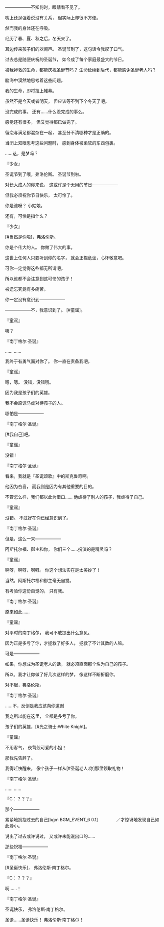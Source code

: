 ——————不知何时，眼睛看不见了。

嘴上还逞强着说没有关系，
但实际上却很不方便。

然而我的身体还在呼吸。

经历了春、夏、秋之后，冬天来了。

耳边传来孩子们的欢闹声。
圣诞节到了，这句话令我叹了口气。

过去总是随便庆祝的圣诞节，
如今成了每个家庭最盛大的节日。

被我拯救的生命，都能庆祝圣诞节吗？
生命延续到后代，都能感谢圣诞老人吗？

脑海中漠然地思考着这些问题。

我的生命，即将拉上帷幕。

虽然不是今天或者明天，
但应该等不到下个冬天了吧。

没完成的事。
还有……什么没完成的事么。

感觉还有很多，
但又觉得都已做完了。

留恋与满足都混杂在一起，
甚至分不清哪种才是正确的。

当闭上双眼思考这些问题时，
感到身体被柔软的东西包裹。

……这，是梦吗？

『少女』

圣诞节到了哦，弗洛伦斯。
圣诞节到啦。

对长大成人的你来说，
这或许是个无用的节日——————

但我必须祝你节日快乐，
太可怜了。

你是谁呀？
小姑娘。

还有，可怜是指什么？

『少女』

[#当然是你啦]，弗洛伦斯。

你是个伟大的人。
你做了伟大的事。

这世上任何人只要听到你的名字，
就会正襟危坐，心怀敬意吧。

可你一定觉得这些都无所谓吧。

所以谁都不会注意到这可怜的孩子！

被遗忘究竟有多痛苦。

你一定没有意识到——————

——————不，我意识到了。
[#童谣]。

『童谣』

咦？

『南丁格尔·圣诞』

……
……

我终于有勇气面对你了。
你一直在责备我吧。

『童谣』

嗯，嗯。
没错，没错哦。

因为我是孩子们的英雄。

我不会原谅马虎对待孩子的人。

哪怕是——————

『南丁格尔·圣诞』

[#我自己]吧。

『童谣』

没错！

『南丁格尔·圣诞』

看来，我就是『圣诞颂歌』中的斯克鲁奇啊。

他因为吝啬，
而我则是因为有其他重要的目的。

不管怎么样，我们都以此为借口……
他虐待了别人的孩子，我虐待了自己。

『童谣』

没错。
不过好在你已经意识到了。

『南丁格尔·圣诞』

但是，这么一来——————

阿斯托尔福、御主和你，
你们三个……扮演的是精灵吗？

『童谣』

啊呀，啊呀，啊呀。
你这个想法实在是太美妙了！

当然，阿斯托尔福和御主毫无自觉。

有考验你这份自觉的，
只有我。

『南丁格尔·圣诞』

原来如此……

『童谣』

对平时的南丁格尔，
我可不敢提出什么意见。

因为正是多亏了你，才拯救了好多人，
拯救了不计其数的人嘛。

可是——————

如果，你想成为圣诞老人的话，
就必须直面那个名为自己的孩子。

所以，我才让你做了好几次这样的梦，
像这样不断折磨你。

对不起，弗洛伦斯。

『南丁格尔·圣诞』

……不，反倒是我应该向你道谢

我之所以能在这里，
全都是多亏了你。

孩子们的英雄，[#光之骑士:White Knight]。

『童谣』

不用客气，
夜莺般可爱的小姐！

那我先告辞了。

我得赶快醒来，
像个孩子一样从[#圣诞老人:你]那里领取礼物！

『南丁格尔·圣诞』

……
……

『C：？？？』

那个——————

紧紧地拥抱过去的自己[bgm BGM_EVENT_6 0.1]
　　　　／才惊讶地发现自己如此渺小。

说出了过去或许说过，
又或许未能说出口的……

那些祝福——————

『南丁格尔·圣诞』

[#圣诞快乐]，
弗洛伦斯·南丁格尔。

『C：？？？』

啊……！

『南丁格尔·圣诞』

圣诞快乐，
弗洛伦斯·南丁格尔。

圣诞……圣诞快乐！
弗洛伦斯·南丁格尔！

